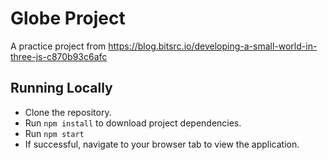 # Globe Project
A practice project from https://blog.bitsrc.io/developing-a-small-world-in-three-js-c870b93c6afc

## Running Locally
- Clone the repository.
- Run `npm install` to download project dependencies.
- Run `npm start` 
- If successful, navigate to your browser tab to view the application.
